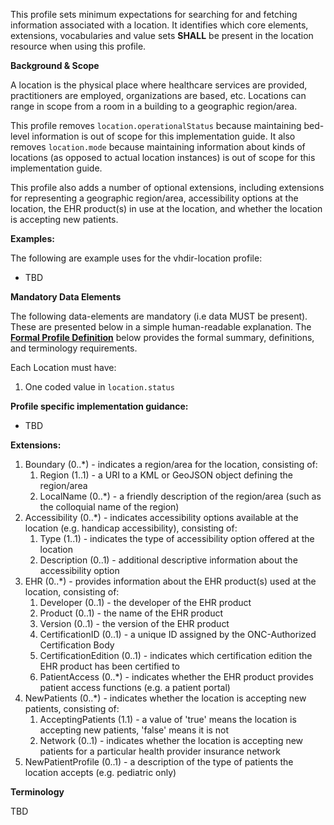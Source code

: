 This profile sets minimum expectations for searching for and fetching information associated with a location. It identifies which core elements, extensions, vocabularies and value sets **SHALL** be present in the location resource when using this profile.

**Background & Scope**

A location is the physical place where healthcare services are provided, practitioners are employed, organizations are based, etc. Locations can range in scope from a room in a building to a geographic region/area.

This profile removes `location.operationalStatus` because maintaining bed-level information is out of scope for this implementation guide. It also removes `location.mode` because maintaining information about kinds of locations (as opposed to actual location instances) is out of scope for this implementation guide. 

This profile also adds a number of optional extensions, including extensions for representing a geographic region/area, accessibility options at the location, the EHR product(s) in use at the location, and whether the location is accepting new patients.

**Examples:**

The following are example uses for the vhdir-location profile:

-  TBD


**Mandatory Data Elements**

The following data-elements are mandatory (i.e data MUST be present). These are presented below in a simple human-readable explanation. The [**Formal Profile Definition**](#profile) below provides the  formal summary, definitions, and  terminology requirements.

Each Location must have: 

1.  One coded value in `location.status`


**Profile specific implementation guidance:**

- TBD


**Extensions:**

1.  Boundary (0..*) - indicates a region/area for the location, consisting of:
    1. Region (1..1) - a URI to a KML or GeoJSON object defining the region/area
    1. LocalName (0..*) - a friendly description of the region/area (such as the colloquial name of the region)
1.  Accessibility (0..*) - indicates accessibility options available at the location (e.g. handicap accessibility), consisting of:
    1.  Type (1..1) - indicates the type of accessibility option offered at the location
    1.  Description (0..1) - additional descriptive information about the accessibility option
1.  EHR (0..*) - provides information about the EHR product(s) used at the location, consisting of:
    1.  Developer (0..1) - the developer of the EHR product
    1.  Product (0..1) - the name of the EHR product
    1.  Version (0..1) - the version of the EHR product
    1.  CertificationID (0..1) - a unique ID assigned by the ONC-Authorized Certification Body
    1.  CertificationEdition (0..1) - indicates which certification edition the EHR product has been certified to
    1.  PatientAccess (0..*) - indicates whether the EHR product provides patient access functions (e.g. a patient portal)
1.  NewPatients (0..*) - indicates whether the location is accepting new patients, consisting of:
    1.  AcceptingPatients (1.1) - a value of 'true' means the location is accepting new patients, 'false' means it is not
    1.  Network (0..1) - indicates whether the location is accepting new patients for a particular health provider insurance network
1.  NewPatientProfile (0..1) - a description of the type of patients the location accepts (e.g. pediatric only)


**Terminology**

TBD
